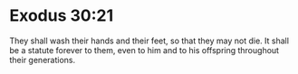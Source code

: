 # Exodus 30:21

They shall wash their hands and their feet, so that they may not die. It shall be a statute forever to them, even to him and to his offspring throughout their generations.

